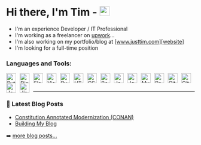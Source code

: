 # Hi there, I'm Tim - [<img width="26px" src="https://cdn.jsdelivr.net/gh/devicons/devicon/icons/linkedin/linkedin-original.svg" />][linkedin]
- I'm an experience Developer / IT Professional
- I'm working as a freelancer on [upwork][upwork]...
- I'm also working on my portfolio/blog at [www.justtim.com][website]
- I'm looking for a full-time position


### Languages and Tools:

<img alt="Python" src="https://cdn.jsdelivr.net/gh/devicons/devicon/icons/python/python-original.svg" width="26px" align="left" style="margin-right:10px" />

<img alt="Django" src="https://cdn.jsdelivr.net/gh/devicons/devicon/icons/django/django-plain.svg" width="26px" align="left" style="margin-right:10px" />
          
<img alt="Flask" src="https://cdn.jsdelivr.net/gh/devicons/devicon/icons/flask/flask-original.svg" width="26px" align="left" style="margin-right:10px" />
          
<img alt="Visual Studio Code" src="https://cdn.jsdelivr.net/gh/devicons/devicon/icons/vscode/vscode-original.svg" width="26px" align="left" style="margin-right:10px" />

<img alt="PyCharm" width="26px" src="https://cdn.jsdelivr.net/gh/devicons/devicon/icons/pycharm/pycharm-original.svg" width="26px" align="left" style="margin-right:10px" />

<img alt="HTML5" src="https://cdn.jsdelivr.net/gh/devicons/devicon/icons/html5/html5-original.svg" width="26px" align="left" style="margin-right:10px" />

<img alt="CSS3" src="https://cdn.jsdelivr.net/gh/devicons/devicon/icons/css3/css3-original.svg" width="26px" align="left" style="margin-right:10px" />

<img alt="Bootstrap" src="https://cdn.jsdelivr.net/gh/devicons/devicon/icons/bootstrap/bootstrap-original.svg" width="26px" align="left" style="margin-right:10px" />
          
<img alt="JavaScript" src="https://cdn.jsdelivr.net/gh/devicons/devicon/icons/javascript/javascript-original.svg" width="26px" style="float: left;margin-right:10px" />

<img alt="Jquery" src="https://cdn.jsdelivr.net/gh/devicons/devicon/icons/jquery/jquery-original.svg" width="26px" align="left" style="margin-right:10px" />
          
<img alt="MySQL" src="https://cdn.jsdelivr.net/gh/devicons/devicon/icons/mysql/mysql-original.svg" width="26px" align="left" style="margin-right:10px" />

<img alt="Postgresql" src="https://cdn.jsdelivr.net/gh/devicons/devicon/icons/postgresql/postgresql-original.svg" width="26px" align="left" style="margin-right:10px" />
          
<img alt="Git" src="https://cdn.jsdelivr.net/gh/devicons/devicon/icons/git/git-original.svg" width="26px" align="left" style="margin-right:10px" />

<img alt="Github" src="https://cdn.jsdelivr.net/gh/devicons/devicon/icons/github/github-original-wordmark.svg" width="26px" align="left" style="margin-right:10px" />

<img alt="Jenkins" src="https://cdn.jsdelivr.net/gh/devicons/devicon/icons/jenkins/jenkins-original.svg" width="26px" align="left" style="margin-right:10px" />

<img alt="Jira" src="https://cdn.jsdelivr.net/gh/devicons/devicon/icons/jira/jira-original.svg" width="26px" align="left" style="margin-right:10px" />
                    


<br />
<br />

---


### 📕 Latest Blog Posts

<!-- BLOG-POST-LIST:START -->
- [Constitution Annotated Modernization (CONAN)](https://www.justtim.com/xp/constitution-annotated-modernization-conan)
- [Building My Blog](https://www.justtim.com/xp/building-this-website)
<!-- BLOG-POST-LIST:END -->

➡️ [more blog posts...](https://www.justtim.com/xp)


[website]: https://www.justtim.com
[linkedin]: https://www.linkedin.com/in/tim-andrews/
[upwork]: https://www.upwork.com/freelancers/~01cfaef11d461fdc56